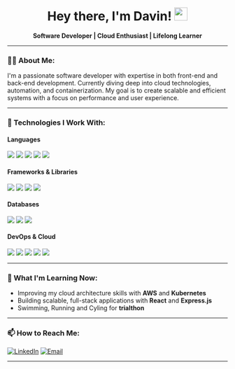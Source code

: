<h1 align="center">Hey there, I'm Davin! <img src="https://media.giphy.com/media/hvRJCLFzcasrR4ia7z/giphy.gif" width="30px"></h1>

<p align="center">
  <strong>Software Developer | Cloud Enthusiast | Lifelong Learner</strong>
</p>

---

### 🧑‍💻 About Me:
I'm a passionate software developer with expertise in both front-end and back-end development. Currently diving deep into cloud technologies, automation, and containerization. My goal is to create scalable and efficient systems with a focus on performance and user experience.

---

### 🔧 Technologies I Work With:

#### Languages
<img src="https://img.shields.io/badge/Python-3776AB?style=for-the-badge&logo=python&logoColor=white"> <img src="https://img.shields.io/badge/TypeScript-007ACC?style=for-the-badge&logo=typescript&logoColor=white"> <img src="https://img.shields.io/badge/JavaScript-F7DF1E?style=for-the-badge&logo=javascript&logoColor=black"> <img src="https://img.shields.io/badge/HTML5-E34F26?style=for-the-badge&logo=html5&logoColor=white"> <img src="https://img.shields.io/badge/CSS3-1572B6?style=for-the-badge&logo=css3&logoColor=white">

#### Frameworks & Libraries
<img src="https://img.shields.io/badge/React-61DAFB?style=for-the-badge&logo=react&logoColor=black"> <img src="https://img.shields.io/badge/Express.js-000000?style=for-the-badge&logo=express&logoColor=white"> <img src="https://img.shields.io/badge/Django-092E20?style=for-the-badge&logo=django&logoColor=white"> <img src="https://img.shields.io/badge/ASP.NET_Core-512BD4?style=for-the-badge&logo=dotnet&logoColor=white">

#### Databases
<img src="https://img.shields.io/badge/PostgreSQL-336791?style=for-the-badge&logo=postgresql&logoColor=white"> <img src="https://img.shields.io/badge/MongoDB-47A248?style=for-the-badge&logo=mongodb&logoColor=white"> <img src="https://img.shields.io/badge/SQLite-003B57?style=for-the-badge&logo=sqlite&logoColor=white">

#### DevOps & Cloud
<img src="https://img.shields.io/badge/AWS-232F3E?style=for-the-badge&logo=amazonaws&logoColor=white"> <img src="https://img.shields.io/badge/Docker-2496ED?style=for-the-badge&logo=docker&logoColor=white"> <img src="https://img.shields.io/badge/Kubernetes-326CE5?style=for-the-badge&logo=kubernetes&logoColor=white"> <img src="https://img.shields.io/badge/GitHub_Actions-2088FF?style=for-the-badge&logo=github-actions&logoColor=white"> <img src="https://img.shields.io/badge/CI%2FCD-4285F4?style=for-the-badge&logo=google-cloud&logoColor=white">

---

### 🌱 What I'm Learning Now:
- Improving my cloud architecture skills with **AWS** and **Kubernetes**
- Building scalable, full-stack applications with **React** and **Express.js**
- Swimming, Running and Cyling for  **trialthon**

---

### 📫 How to Reach Me:
[![LinkedIn](https://img.shields.io/badge/LinkedIn-0077B5?style=for-the-badge&logo=linkedin&logoColor=white)](https://www.linkedin.com/in/davin-m-50a0b8210/) [![Email](https://img.shields.io/badge/Email-D14836?style=for-the-badge&logo=gmail&logoColor=white)](mailto:dev.davicheanin@gmail.com)

---






